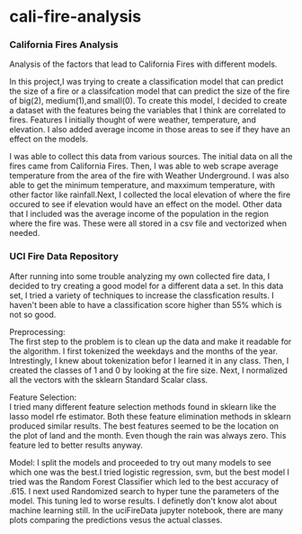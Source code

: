 # cali-fire-analysis
### California Fires Analysis
Analysis of the factors that lead to California Fires with different models. 

In this project,I was trying to create a classification model that can predict the size of a fire or a classifcation model that can predict the size of the fire of big(2), medium(1),and small(0). To create this model, I decided to create a dataset with the features being the variables that I think are correlated to fires. Features I initially thought of were weather, temperature, and elevation. I also added average income in those areas to see if they have an effect on the models.

I was able to collect this data from various sources. The initial data on all the fires came from California Fires. Then, I was able to web scrape average temperature from the area of the fire with Weather Underground. I was also able to get the minimum temperature, and maxximum temperature, with other factor like rainfall.Next, I collected the local elevation of where the fire occured to see if elevation would have an effect on the model. Other data that I included was the average income of the population in the region where the fire was. These were all stored in a csv file and vectorized when needed.


### UCI Fire Data Repository
After running into some trouble analyzing my own collected fire data, I decided to try creating a good model for a different data a set. In this data set, I tried a variety of techniques to increase the classfication results. I haven't been able to have a classification score higher than 55% which is not so good.

Preprocessing:   
The first step to the problem is to clean up the data and make it readable for the algorithm. I first tokenized the weekdays and the months of the year. Intrestingly, I knew about tokenization befor I learned it in any class. Then, I created the classes of 1 and 0 by looking at the fire size. Next, I normalized all the vectors with the sklearn Standard Scalar class.   

Feature Selection:   
I tried many different feature selection methods found in sklearn like the lasso model rfe estimator. Both these feature elimination methods in sklearn produced similar results. The best features seemed to be the location on the plot of land and the month. Even though the rain was always zero. This feature led to better results anyway.

Model:
I split the models and proceeded to try out many models to see which one was the best.I tried logistic regression, svm, but the best model I tried was the Random Forest Classifier which led to the best accuracy of .615. I next used Randomized search to hyper tune the parameters of the model. This tuning led to worse results. I definetly don't know alot about machine learning still. In the uciFireData jupyter notebook, there are many plots comparing the predictions vesus the actual classes.


